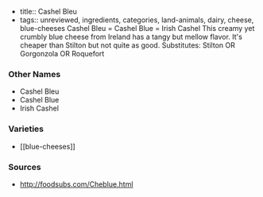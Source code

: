 - title:: Cashel Bleu
- tags:: unreviewed, ingredients, categories, land-animals, dairy, cheese, blue-cheeses
Cashel Bleu = Cashel Blue = Irish Cashel This creamy yet crumbly blue cheese from Ireland has a tangy but mellow flavor. It's cheaper than Stilton but not quite as good. Substitutes: Stilton OR Gorgonzola OR Roquefort

### Other Names

* Cashel Bleu
* Cashel Blue
* Irish Cashel

### Varieties

* [[blue-cheeses]]

### Sources
* http://foodsubs.com/Cheblue.html
